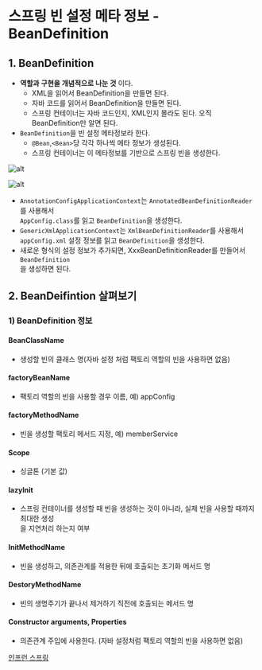 # 스프링 빈 설정 메타 정보 - BeanDefinition

## 1. BeanDefinition

- **역할과 구현을 개념적으로 나눈 것** 이다.
  - XML을 읽어서 BeanDefinition을 만들면 된다.
  - 자바 코드를 읽어서 BeanDefinition을 만들면 된다.
  - 스프링 컨테이너는 자바 코드인지, XML인지 몰라도 된다. 오직 BeanDefinition만 알면 된다.
- `BeanDefinition`을 빈 설정 메타정보라 한다.
  - `@Bean`,`<Bean>`당 각각 하나씩 메타 정보가 생성된다.
  - 스프링 컨테이너는 이 메타정보를 기반으로 스프링 빈을 생성한다.

![alt](/assets/images/post/jpa/74.png)

![alt](/assets/images/post/jpa/75.png)

- `AnnotationConfigApplicationContext`는 `AnnotatedBeanDefinitionReader`를 사용해서  
  `AppConfig.class`를 읽고 `BeanDefinition`을 생성한다.
- `GenericXmlApplicationContext`는 `XmlBeanDefinitionReader`를 사용해서  
  `appConfig.xml` 설정 정보를 읽고 `BeanDefinition`을 생성한다.
- 새로운 형식의 설정 정보가 추가되면, XxxBeanDefinitionReader를 만들어서 `BeanDefinition`  
  을 생성하면 된다.

## 2. BeanDeifintion 살펴보기

### 1) BeanDefinition 정보

#### BeanClassName

- 생성할 빈의 클래스 명(자바 설정 처럼 팩토리 역할의 빈을 사용하면 없음)

#### factoryBeanName

- 팩토리 역할의 빈을 사용할 경우 이름, 예) appConfig

#### factoryMethodName

- 빈을 생성할 팩토리 메서드 지정, 예) memberService

#### Scope

- 싱글톤 (기본 값)

#### lazyInit

- 스프링 컨테이너를 생성할 때 빈을 생성하는 것이 아니라, 실제 빈을 사용할 때까지 최대한 생성  
  을 지연처리 하는지 여부

#### InitMethodName

- 빈을 생성하고, 의존관계를 적용한 뒤에 호출되는 초기화 메서드 명

#### DestoryMethodName

- 빈의 생명주기가 끝나서 제거하기 직전에 호출되는 메서드 명

#### Constructor arguments, Properties

- 의존관계 주입에 사용한다. (자바 설정처럼 팩토리 역할의 빈을 사용하면 없음)

<a href="https://www.inflearn.com/course/%EC%8A%A4%ED%94%84%EB%A7%81-%ED%95%B5%EC%8B%AC-%EC%9B%90%EB%A6%AC-%EA%B8%B0%EB%B3%B8%ED%8E%B8">인프런 스프링</a>
